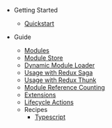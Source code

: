 -   Getting Started

    -   [Quickstart](GettingStarted.md)

-   Guide
    -   [Modules](reference/Modules.md)
    -   [Module Store](reference/ModuleStore.md)
    -   [Dynamic Module Loader](reference/DynamicModuleLoader.md)
    -   [Usage with Redux Saga](reference/ReduxSaga.md)
    -   [Usage with Redux Thunk](reference/ReduxThunk.md)
    -   [Module Reference Counting](reference/ModuleCounting.md)
    -   [Extensions](reference/Extensions.md)
    -   [Lifecycle Actions](reference/LifecycleActions.md)
    -   Recipes
        - [Typescript](reference/recipes/Typescript.md)
